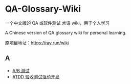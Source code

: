 # QA-Glossary-Wiki

一个中文版的 QA 或软件测试 术语 wiki，用于个人学习

A Chinese version of QA glossary wiki for personal learning.

原项目地址：<https://ray.run/wiki>

## A

- [A/B 测试](Sections/A/a-b-testing.md)
- [ATDD 验收测试驱动开发](Sections/A/acceptance-test-driven-development.md)